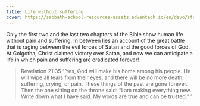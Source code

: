 ```yaml
---
title: Life without suffering
cover: https://sabbath-school-resources-assets.adventech.io/en/devo/start-into-life/04-why-why-why/arg1667922813290.jpg
---
```


Only the first two and the last two chapters of the Bible show human life without pain and suffering. In between lies an account of the great battle that is raging between the evil forces of Satan and the good forces of God. At Golgotha, Christ claimed victory over Satan, and now we can anticipate a life in which pain and suffering are eradicated forever!

> <callout>Revelation 21:35</callout>
> ‘ Yes, God will make his home among his people. He will wipe all tears from their eyes, and there will be no more death, suffering, crying, or pain. These things of the past are gone forever. Then the one sitting on the throne said: “I am making everything new. Write down what I have said. My words are true and can be trusted.” ’ 